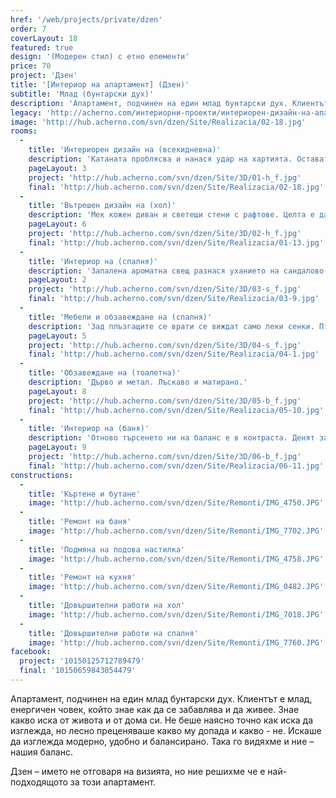 ```yaml
---
href: '/web/projects/private/dzen'
order: 7
coverLayout: 18
featured: true
design: '(Модерен стил) с етно елементи'
price: 70
project: 'Дзен'
title: '[Интериор на апартамент] (Дзен)'
subtitle: 'Млад (бунтарски дух)'
description: 'Апартамент, подчинен на един млад бунтарски дух. Клиентът е млад, енергичен човек, който знае как да се забавлява и да живее. Знае какво иска от живота и от дома си.'
legacy: 'http://acherno.com/интериорни-проекти/интериорен-дизайн-на-апартаменти/дзен/интериор.html'
image: 'http://hub.acherno.com/svn/dzen/Site/Realizacia/02-18.jpg'
rooms:
  -
    title: 'Интериорен дизайн на (всекидневна)'
    description: 'Катаната проблясва и нанася удар на хартията. Остават резки по тапета. Съчетание от светъл гланц и дървесен декор. Метални столове с остри, неправилни форми, които сякаш всеки момент ще излетят.'
    pageLayout: 3
    project: 'http://hub.acherno.com/svn/dzen/Site/3D/01-h_f.jpg'
    final: 'http://hub.acherno.com/svn/dzen/Site/Realizacia/02-18.jpg'
  -
    title: 'Вътрешен дизайн на (хол)'
    description: 'Мек кожен диван и светещи стени с рафтове. Целта е да се отпуснеш, докато слушаш любимата си музика от огромните колони. Баланс между напрежение и релакс. Между меко и остро и светло и тъмно.'
    pageLayout: 6
    project: 'http://hub.acherno.com/svn/dzen/Site/3D/02-h_f.jpg'
    final: 'http://hub.acherno.com/svn/dzen/Site/Realizacia/01-13.jpg'
  -
    title: 'Интериор на (спалня)'
    description: 'Запалена ароматна свещ разнася уханието на сандалово дърво и мускус. Свещи проблясват пред величествения Вишну. Някой седи на мекия килим и възглавниците на земята, свири на китара и от време на време отпива от чашата вино, оставена на ниската дървена маса.'
    pageLayout: 2
    project: 'http://hub.acherno.com/svn/dzen/Site/3D/03-s_f.jpg'
    final: 'http://hub.acherno.com/svn/dzen/Site/Realizacia/03-9.jpg'
  -
    title: 'Мебели и обзавеждане на (спалня)'
    description: 'Зад плъзгащите се врати се виждат само леки сенки. Птиците политат, а лампата продължава да хвърля разпиляната си светлина по тавана.'
    pageLayout: 5
    project: 'http://hub.acherno.com/svn/dzen/Site/3D/04-s_f.jpg'
    final: 'http://hub.acherno.com/svn/dzen/Site/Realizacia/04-1.jpg'
  -
    title: 'Обзавеждане на (тоалетна)'
    description: 'Дърво и метал. Лъскаво и матирано.'
    pageLayout: 8
    project: 'http://hub.acherno.com/svn/dzen/Site/3D/05-b_f.jpg'
    final: 'http://hub.acherno.com/svn/dzen/Site/Realizacia/05-10.jpg'
  -
    title: 'Интериор на (баня)'
    description: 'Отново търсенето ни на баланс е в контраста. Денят започва с контрастен душ от топло и студено.'
    pageLayout: 9
    project: 'http://hub.acherno.com/svn/dzen/Site/3D/06-b_f.jpg'
    final: 'http://hub.acherno.com/svn/dzen/Site/Realizacia/06-11.jpg'
constructions:
  - 
    title: 'Къртене и бутане'
    image: 'http://hub.acherno.com/svn/dzen/Site/Remonti/IMG_4750.JPG'
  - 
    title: 'Ремонт на баня'
    image: 'http://hub.acherno.com/svn/dzen/Site/Remonti/IMG_7702.JPG'
  - 
    title: 'Подмяна на подова настилка'
    image: 'http://hub.acherno.com/svn/dzen/Site/Remonti/IMG_4758.JPG'
  - 
    title: 'Ремонт на кухня'
    image: 'http://hub.acherno.com/svn/dzen/Site/Remonti/IMG_0482.JPG'
  - 
    title: 'Довършителни работи на хол'
    image: 'http://hub.acherno.com/svn/dzen/Site/Remonti/IMG_7018.JPG'
  - 
    title: 'Довършителни работи на спалня'
    image: 'http://hub.acherno.com/svn/dzen/Site/Remonti/IMG_7760.JPG'
facebook:
  project: '10150125712789479'
  final: '10150659843054479'
---
```

Апартамент, подчинен на един млад бунтарски дух. Клиентът е млад, енергичен човек, който знае как да се забавлява и да живее. Знае какво иска от живота и от дома си. Не беше наясно точно как иска да изглежда, но лесно преценяваше какво му допада и какво - не. Искаше да изглежда модерно, удобно и балансирано. Така го видяхме и ние – нашия баланс. 

Дзен – името не отговаря на визията, но ние решихме че е най-подходящото за този апартамент.
